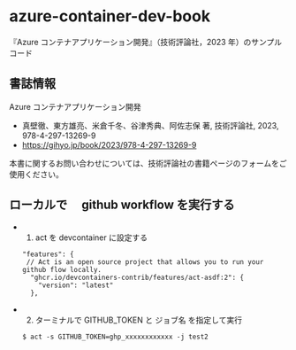 # azure-container-dev-book

『Azure コンテナアプリケーション開発』（技術評論社，2023 年）のサンプルコード

## 書誌情報

Azure コンテナアプリケーション開発

- 真壁徹、東方雄亮、米倉千冬、谷津秀典、阿佐志保 著, 技術評論社, 2023, 978-4-297-13269-9
- https://gihyo.jp/book/2023/978-4-297-13269-9

本書に関するお問い合わせについては、技術評論社の書籍ページのフォームをご使用ください。

## ローカルで　 github workflow を実行する

- 1. act を devcontainer に設定する

  ```
  "features": {
   // Act is an open source project that allows you to run your github flow locally.
    "ghcr.io/devcontainers-contrib/features/act-asdf:2": {
      "version": "latest"
    },
  ```

- 2. ターミナルで GITHUB_TOKEN と ジョブ名 を指定して実行
  ```
  $ act -s GITHUB_TOKEN=ghp_xxxxxxxxxxxx -j test2
  ```
